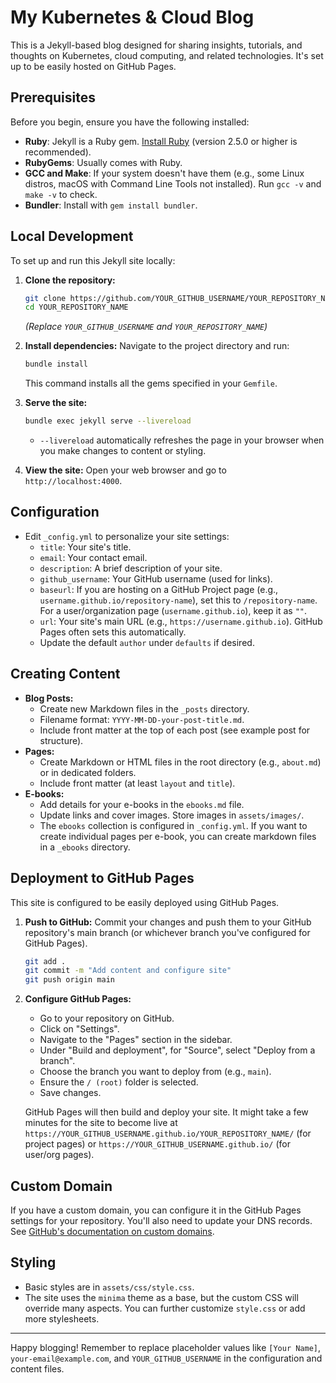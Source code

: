 # My Kubernetes & Cloud Blog

This is a Jekyll-based blog designed for sharing insights, tutorials, and thoughts on Kubernetes, cloud computing, and related technologies. It's set up to be easily hosted on GitHub Pages.

## Prerequisites

Before you begin, ensure you have the following installed:

*   **Ruby**: Jekyll is a Ruby gem. [Install Ruby](https://www.ruby-lang.org/en/documentation/installation/) (version 2.5.0 or higher is recommended).
*   **RubyGems**: Usually comes with Ruby.
*   **GCC and Make**: If your system doesn't have them (e.g., some Linux distros, macOS with Command Line Tools not installed). Run `gcc -v` and `make -v` to check.
*   **Bundler**: Install with `gem install bundler`.

## Local Development

To set up and run this Jekyll site locally:

1.  **Clone the repository:**
    ```bash
    git clone https://github.com/YOUR_GITHUB_USERNAME/YOUR_REPOSITORY_NAME.git
    cd YOUR_REPOSITORY_NAME
    ```
    *(Replace `YOUR_GITHUB_USERNAME` and `YOUR_REPOSITORY_NAME`)*

2.  **Install dependencies:**
    Navigate to the project directory and run:
    ```bash
    bundle install
    ```
    This command installs all the gems specified in your `Gemfile`.

3.  **Serve the site:**
    ```bash
    bundle exec jekyll serve --livereload
    ```
    *   `--livereload` automatically refreshes the page in your browser when you make changes to content or styling.

4.  **View the site:**
    Open your web browser and go to `http://localhost:4000`.

## Configuration

*   Edit `_config.yml` to personalize your site settings:
    *   `title`: Your site's title.
    *   `email`: Your contact email.
    *   `description`: A brief description of your site.
    *   `github_username`: Your GitHub username (used for links).
    *   `baseurl`: If you are hosting on a GitHub Project page (e.g., `username.github.io/repository-name`), set this to `/repository-name`. For a user/organization page (`username.github.io`), keep it as `""`.
    *   `url`: Your site's main URL (e.g., `https://username.github.io`). GitHub Pages often sets this automatically.
    *   Update the default `author` under `defaults` if desired.

## Creating Content

*   **Blog Posts:**
    *   Create new Markdown files in the `_posts` directory.
    *   Filename format: `YYYY-MM-DD-your-post-title.md`.
    *   Include front matter at the top of each post (see example post for structure).
*   **Pages:**
    *   Create Markdown or HTML files in the root directory (e.g., `about.md`) or in dedicated folders.
    *   Include front matter (at least `layout` and `title`).
*   **E-books:**
    *   Add details for your e-books in the `ebooks.md` file.
    *   Update links and cover images. Store images in `assets/images/`.
    *   The `ebooks` collection is configured in `_config.yml`. If you want to create individual pages per e-book, you can create markdown files in a `_ebooks` directory.

## Deployment to GitHub Pages

This site is configured to be easily deployed using GitHub Pages.

1.  **Push to GitHub:**
    Commit your changes and push them to your GitHub repository's main branch (or whichever branch you've configured for GitHub Pages).
    ```bash
    git add .
    git commit -m "Add content and configure site"
    git push origin main
    ```

2.  **Configure GitHub Pages:**
    *   Go to your repository on GitHub.
    *   Click on "Settings".
    *   Navigate to the "Pages" section in the sidebar.
    *   Under "Build and deployment", for "Source", select "Deploy from a branch".
    *   Choose the branch you want to deploy from (e.g., `main`).
    *   Ensure the `/ (root)` folder is selected.
    *   Save changes.

    GitHub Pages will then build and deploy your site. It might take a few minutes for the site to become live at `https://YOUR_GITHUB_USERNAME.github.io/YOUR_REPOSITORY_NAME/` (for project pages) or `https://YOUR_GITHUB_USERNAME.github.io/` (for user/org pages).

## Custom Domain

If you have a custom domain, you can configure it in the GitHub Pages settings for your repository. You'll also need to update your DNS records. See [GitHub's documentation on custom domains](https://docs.github.com/en/pages/configuring-a-custom-domain-for-your-github-pages-site).

## Styling

*   Basic styles are in `assets/css/style.css`.
*   The site uses the `minima` theme as a base, but the custom CSS will override many aspects. You can further customize `style.css` or add more stylesheets.

---

Happy blogging! Remember to replace placeholder values like `[Your Name]`, `your-email@example.com`, and `YOUR_GITHUB_USERNAME` in the configuration and content files.
